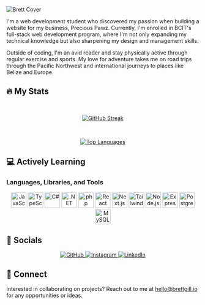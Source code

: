 ![Brett Cover](https://github.com/breadscorner/breadscorner/assets/108560747/f5a333d4-700a-412c-beb1-dd9a1e8ec533)

I'm a web development student who discovered my passion when building a website for my business, Precious Pawz. Currently, I'm enrolled in BCIT's full-stack web development program, where I'm not only expanding my technical knowledge but also sharpening my design and management skills.

Outside of coding, I'm an avid reader and stay physically active through regular exercise and sports. My love for adventure takes me on road trips through the Pacific Northwest and international journeys to places like Belize and Europe.

## :fire: My Stats

&nbsp;

<div align="center">
  <a href="https://git.io/streak-stats">
    <img src="https://streak-stats.demolab.com?user=breadscorner&theme=buefy-dark" alt="GitHub Streak" />
  </a>
</div>

&nbsp;

<div align="center">
  <a href="https://github.com/anuraghazra/github-readme-stats">
    <img src="https://github-readme-stats.vercel.app/api/top-langs/?username=breadscorner&layout=compact&theme=ocean_dark&langs_count=10" alt="Top Languages" />
  </a>
</div>

## :computer: Actively Learning

### Languages, Libraries, and Tools

<div align="center">
  <img width="40" src="https://user-images.githubusercontent.com/25181517/117447155-6a868a00-af3d-11eb-9cfe-245df15c9f3f.png" alt="JavaScript" title="JavaScript"/>
 <img width="40" src="https://user-images.githubusercontent.com/25181517/183890598-19a0ac2d-e88a-4005-a8df-1ee36782fde1.png" alt="TypeScript" title="TypeScript"/>
 <img width="40" src="https://user-images.githubusercontent.com/25181517/121405384-444d7300-c95d-11eb-959f-913020d3bf90.png" alt="C#" title="C#"/>
 <img width="40" src="https://user-images.githubusercontent.com/25181517/121405754-b4f48f80-c95d-11eb-8893-fc325bde617f.png" alt=".NET Core" title=".NET Core"/>
     <img width="40" src="https://user-images.githubusercontent.com/25181517/183570228-6a040b9f-3ddf-47a2-a201-743121dac664.png" alt="php" title="php"/>
 <img width="40" src="https://user-images.githubusercontent.com/25181517/183897015-94a058a6-b86e-4e42-a37f-bf92061753e5.png" alt="React" title="React"/>
 <img width="40" src="https://github.com/marwin1991/profile-technology-icons/assets/136815194/5f8c622c-c217-4649-b0a9-7e0ee24bd704" alt="Next.js" title="Next.js"/>
 <img width="40" src="https://user-images.githubusercontent.com/25181517/202896760-337261ed-ee92-4979-84c4-d4b829c7355d.png" alt="Tailwind CSS" title="Tailwind CSS"/>
  <img width="40" src="https://user-images.githubusercontent.com/25181517/183568594-85e280a7-0d7e-4d1a-9028-c8c2209e073c.png" alt="Node.js" title="Node.js"/>
 <img width="40" src="https://user-images.githubusercontent.com/25181517/183859966-a3462d8d-1bc7-4880-b353-e2cbed900ed6.png" alt="Express" title="Express"/>
  <img width="40" src="https://user-images.githubusercontent.com/25181517/117208740-bfb78400-adf5-11eb-97bb-09072b6bedfc.png" alt="PostgreSQL" title="PostgreSQL"/>
 <img width="40" src="https://user-images.githubusercontent.com/25181517/183896128-ec99105a-ec1a-4d85-b08b-1aa1620b2046.png" alt="MySQL" title="MySQL"/>
</div>

## :handshake: Socials

<div align="center">
  <a href="https://www.facebook.com/brett.gill.986">
    <img src="https://img.shields.io/badge/GitHub-000000?style=for-the-badge&logo=github&logoColor=white" alt="GitHub" />
  </a>
  <a href="https://www.instagram.com/bstevieg/">
    <img src="https://img.shields.io/badge/Instagram-000000?style=for-the-badge&logo=instagram&logoColor=white" alt="Instagram" />
  </a>
  <a href="https://www.linkedin.com/in/thebrettgill/">
    <img src="https://img.shields.io/badge/LinkedIn-000000?style=for-the-badge&logo=linkedin&logoColor=white" alt="LinkedIn" />
  </a>
</div>

## :email: Connect

Interested in collaborating on projects? Reach out to me at [hello@brettgill.io](mailto:hello@brettgill.io) for any opportunities or ideas.
